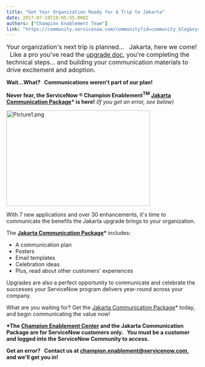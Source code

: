 ```yaml
---
title: "Get Your Organization Ready for A Trip to Jakarta"
date: 2017-07-19T19:05:55.000Z
authors: ["Champion Enablement Team"]
link: "https://community.servicenow.com/community?id=community_blog&sys_id=c49caae1dbd0dbc01dcaf3231f9619b4"
---
```

<p style="margin-bottom: .0001pt;"><span style="font-size: 12pt;">Your organization's next trip is planned…   Jakarta, here we come!   Like a pro you've read the <a title="ocs.servicenow.com/bundle/jakarta-release-notes/page/release-notes/upgrades/reference/r-upgrade-to-jakarta.html" href="https://docs.servicenow.com/bundle/jakarta-release-notes/page/release-notes/upgrades/reference/r-upgrade-to-jakarta.html">upgrade doc</a>, you're completing the technical steps… and building your communication materials to drive excitement and adoption.</span></p><p></p><p><strong>Wait…What?   Communications weren't part of our plan!</strong></p><p></p><p><strong>Never fear, the ServiceNow ® Champion Enablement<sup>TM</sup> </strong><a _jive_internal="true" href="/community?id=community_article&sys_id=e49ceae1dbd0dbc01dcaf3231f96195d"><strong>Jakarta Communication Package</strong></a><strong>* is here! </strong><em>(If you get an error, see below)</em></p><p><img   alt="Picture1.png" class="image-1 jive-image" height="250" src="a1cda88edb18dfc03eb27a9e0f9619c6.iix" style="width: 376px; height: 249.85806451612902px;" width="376"/></p><p></p><p>With 7 new applications and over 30 enhancements, it's time to communicate the benefits the Jakarta upgrade brings to your organization.</p><p></p><p>The <a _jive_internal="true" href="/community?id=community_article&sys_id=e49ceae1dbd0dbc01dcaf3231f96195d"><strong>Jakarta Communication Package</strong></a><strong>* </strong>includes:</p><ul style="list-style-type: disc;"><li>A communication plan</li><li>Posters</li><li>Email templates</li><li>Celebration ideas</li><li>Plus, read about other customers' experiences</li></ul><p></p><p>Upgrades are also a perfect opportunity to communicate and celebrate the successes your ServiceNow program delivers year-round across your company.</p><p></p><p>What are you waiting for? Get the <a title="" _jive_internal="true" href="/community?id=community_article&sys_id=e49ceae1dbd0dbc01dcaf3231f96195d">Jakarta Communication Package</a>* today, and begin communicating the value now!</p><p></p><p><strong>*The </strong><a href="http://www.servicenow.com/champion"><strong>Champion Enablement Center</strong></a><strong> and the Jakarta Communication Package are for ServiceNow customers only.   You must be a customer and logged into the ServiceNow Community to access.   </strong></p><p><strong>Get an error?   Contact us at </strong><a href="mailto:champion.enablement@servicenow.com"><strong>champion.enablement@servicenow.com</strong></a><strong>, and we'll get you in! </strong></p>